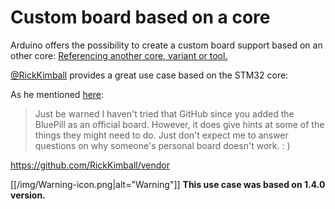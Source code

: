 # Custom board based on a core

Arduino offers the possibility to create a custom board support based on an other core:
[Referencing another core, variant or tool.](https://arduino.github.io/arduino-cli/0.19/platform-specification/#referencing-another-core-variant-or-tool)

[@RickKimball](https://github.com/RickKimball) provides a great use case based on the STM32 core:

As he mentioned [here](https://github.com/stm32duino/Arduino_Core_STM32/issues/67#issuecomment-504711764):
 
> Just be warned I haven't tried that GitHub since you added the BluePill as an official board. However, it does give hints at some of the things they might need to do. Just don't expect me to answer questions on why someone's personal board doesn't work. : )

https://github.com/RickKimball/vendor

[[/img/Warning-icon.png|alt="Warning"]] **This use case was based on 1.4.0 version.**
